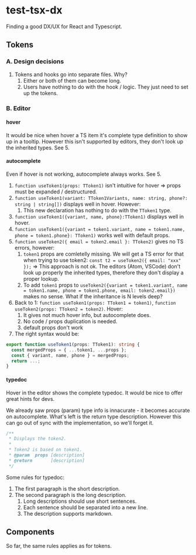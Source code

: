 # test-tsx-dx

Finding a good DX/UX for React and Typescript.

## Tokens

### A. Design decisions

1. Tokens and hooks go into separate files. Why?
   1. Either or both of them can become long.
   2. Users have nothing to do with the hook / logic. They just need to set up the tokens.

### B. Editor

#### hover

It would be nice when hover a TS item it's complete type definition to show up in a tooltip. However this isn't supported by editors, they don't look up the inherited types. See 5.

#### autocomplete

Even if hover is not working, autocomplete always works. See 5.

1. `function useToken1(props: TToken1)` isn't intuitive for hover => props must be expanded / destructured.
2. `function useToken1(variant: TToken1Variants, name: string, phone?: string | string[])` displays well in hover. However:
   1. This new declaration has nothing to do with the `TToken1` type.
3. `function useToken1({variant, name, phone}:TToken1)` displays well in hover.
4. `function useToken1({variant = token1.variant, name = token1.name, phone = token1.phone}: TToken1)` works well with default props.
5. `function useToken2({ email = token2.email }: TToken2)` gives no TS errors, however:
   1. `token1` props are comletelly missing. We will get a TS error for that when trying to use token2: `const t2 = useToken2({ email: "xxx" });` => This approach is not ok. The editors (Atom, VSCode) don't look up properly the inherited types, therefore they don't display a proper lookup.
   2. To add `token1` props to `useToken2({variant = token1.variant, name = token1.name, phone = token1.phone, email: token2.email})` makes no sense. What if the inheritance is N levels deep?
6. Back to 1: `function useToken1(props: TToken1 = token1)`, `function useToken2(props: TToken2 = token2)`. Hover:
   1. It gives not much hover info, but autocomplete does.
   2. No code / props duplication is needed.
   3. default props don't work
7. The right syntax would be:

```ts
export function useToken1(props: TToken1): string {
  const mergedProps = { ...token1, ...props };
  const { variant, name, phone } = mergedProps;
  return ...;
}
```

#### typedoc

Hover in the editor shows the complete typedoc. It would be nice to offer great hints for devs.

We already saw props (param) type info is innacurate - it becomes accurate on autocomplete. What's left is the return type description. However this can go out of sync with the implementation, so we'll forget it.

```ts
/**
 * Displays the token2.
 *
 * Token2 is based on token1.
 * @param  props [description]
 * @return       [description]
 */
```

Some rules for typedoc:

1. The first paragraph is the short description.
2. The second paragraph is the long description.
   1. Long descriptions should use short sentences.
   2. Each sentence should be separated into a new line.
   3. The description supports markdown.

## Components

So far, the same rules applies as for tokens.
